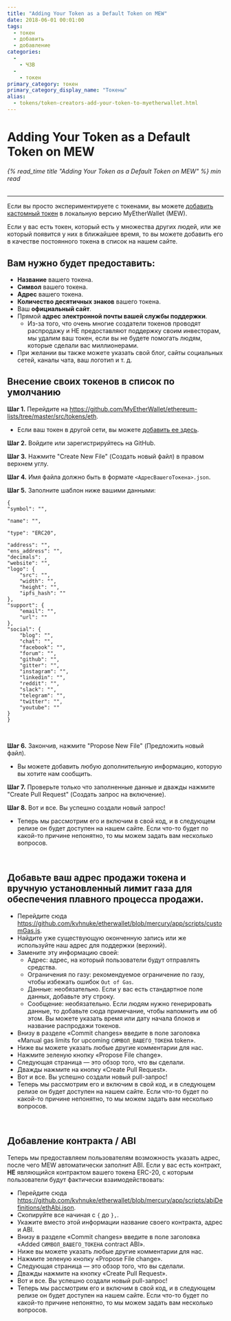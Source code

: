 ```yaml
---
title: "Adding Your Token as a Default Token on MEW"
date: 2018-06-01 00:01:00
tags:
  - токен
  - добавить
  - добавление
categories:
  - 
    - ЧЗВ
  - 
    - токен
primary_category: токен
primary_category_display_name: "Токены"
alias:
  - tokens/token-creators-add-your-token-to-myetherwallet.html
---
```


# **Adding Your Token as a Default Token on MEW**

###### {% read_time title "Adding Your Token as a Default Token on MEW" %} min read

* * *

Если вы просто экспериментируете с токенами, вы можете [добавить кастомный токен](/@@@@@@/tokens/how-to-add-custom-token/) в локальную версию MyEtherWallet (MEW).

Если у вас есть токен, который есть у множества других людей, или же который появится у них в ближайшее время, то вы можете добавить его в качестве постоянного токена в список на нашем сайте.

## **Вам нужно будет предоставить:**

-   **Название** вашего токена.
-   **Символ** вашего токена.
-   **Адрес** вашего токена.
-   **Количество десятичных знаков** вашего токена.
-   Ваш **официальный сайт**.
-   Прямой **адрес электронной почты вашей службы поддержки**.
    -   Из-за того, что очень многие создатели токенов проводят распродажу и НЕ предоставляют поддержку своим инвесторам, мы удалим ваш токен, если вы не будете помогать людям, которые сделали вас миллионерами.
-   При желании вы также можете указать свой блог, сайты социальных сетей, каналы чата, ваш логотип и т. д.

## **Внесение своих токенов в список по умолчанию**

**Шаг 1.** Перейдите на <https://github.com/MyEtherWallet/ethereum-lists/tree/master/src/tokens/eth>.

-   Если ваш токен в другой сети, вы можете [добавить еe здесь](https://github.com/MyEtherWallet/ethereum-lists/tree/master/src/tokens).

**Шаг 2.** Войдите или зарегистрируйтесь на GitHub.

**Шаг 3.** Нажмите "Create New File" (Создать новый файл) в правом верхнем углу.

**Шаг 4.** Имя файла должно быть в формате `<АдресВашегоТокена>.json`.

**Шаг 5.** Заполните шаблон ниже вашими данными:

    {
    "symbol": "",

    "name": "",

    "type": "ERC20",

    "address": "",
    "ens_address": "",
    "decimals": ,
    "website": "",
    "logo": {
        "src": "",
        "width": "",
        "height": "",
        "ipfs_hash": ""
    },
    "support": {
        "email": "",
        "url": ""
    },
    "social": {
        "blog": "",
        "chat": "",
        "facebook": "",
        "forum": "",
        "github": "",
        "gitter": "",
        "instagram": "",
        "linkedin": "",
        "reddit": "",
        "slack": "",
        "telegram": "",
        "twitter": "",
        "youtube": ""
    }
    }

<br>

**Шаг 6.** Закончив, нажмите "Propose New File" (Предложить новый файл).

-   Вы можете добавить любую дополнительную информацию, которую вы хотите нам сообщить.

**Шаг 7.** Проверьте только что заполненные данные и дважды нажмите "Create Pull Request" (Создать запрос на включение).

**Шаг 8.** Вот и все. Вы успешно создали новый запрос!

-   Теперь мы рассмотрим его и включим в свой код, и в следующем релизе он будет доступен на нашем сайте. Если что-то будет по какой-то причине непонятно, то мы можем задать вам несколько вопросов.

<br>

## **Добавьте ваш адрес продажи токена и вручную установленный лимит газа для обеспечения плавного процесса продажи.**

-   Перейдите сюда <https://github.com/kvhnuke/etherwallet/blob/mercury/app/scripts/customGas.js>.
-   Найдите уже существующую оконченную запись или же используйте наш адрес для поддержки (верхний).
-   Замените эту информацию своей:
    -   Адрес: адрес, на который пользователи будут отправлять средства.
    -   Ограничения по газу: рекомендуемое ограничение по газу, чтобы избежать ошибок `Out of Gas`.
    -   Данные: необязательно. Если у вас есть стандартное поле данных, добавьте эту строку.
    -   Сообщение: необязательно. Если людям нужно генерировать данные, то добавьте сюда примечание, чтобы напомнить им об этом. Вы можете указать время или дату начала блоков и название распродажи токенов.
-   Внизу в разделе «Commit changes» введите в поле заголовка «Manual gas limits for upcoming `СИМВОЛ_ВАШЕГО_ТОКЕНА` token».
-   Ниже вы можете указать любые другие комментарии для нас.
-   Нажмите зеленую кнопку «Propose File change».
-   Следующая страница — это обзор того, что вы сделали.
-   Дважды нажмите на кнопку «Create Pull Request».
-   Вот и все. Вы успешно создали новый pull-запрос!
-   Теперь мы рассмотрим его и включим в свой код, и в следующем релизе он будет доступен на нашем сайте. Если что-то будет по какой-то причине непонятно, то мы можем задать вам несколько вопросов.

<br>

## **Добавление контракта / ABI**

Теперь мы предоставляем пользователям возможность указать адрес, после чего MEW автоматически заполнит ABI. Если у вас есть контракт, **НЕ** являющийся контрактом вашего токена ERC-20, с которым пользователи будут фактически взаимодействовать:

-   Перейдите сюда <https://github.com/kvhnuke/etherwallet/blob/mercury/app/scripts/abiDefinitions/ethAbi.json>.
-   Скопируйте все начиная с `{` до `},`.
-   Укажите вместо этой информации название своего контракта, адрес и ABI.
-   Внизу в разделе «Commit changes» введите в поле заголовка «Added `СИМВОЛ_ВАШЕГО_ТОКЕНА` contract ABI».
-   Ниже вы можете указать любые другие комментарии для нас.
-   Нажмите зеленую кнопку «Propose File change».
-   Следующая страница — это обзор того, что вы сделали.
-   Дважды нажмите на кнопку «Create Pull Request».
-   Вот и все. Вы успешно создали новый pull-запрос!
-   Теперь мы рассмотрим его и включим в свой код, и в следующем релизе он будет доступен на нашем сайте. Если что-то будет по какой-то причине непонятно, то мы можем задать вам несколько вопросов.
